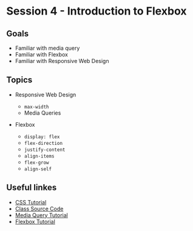 # Session 4 - Introduction to Flexbox

## Goals

* Familiar with media query
* Familiar with Flexbox
* Familiar with Responsive Web Design

## Topics

* Responsive Web Design
  * `max-width`
  * Media Queries

* Flexbox
  * `display: flex`
  * `flex-direction`
  * `justify-content`
  * `align-items`
  * `flex-grow`
  * `align-self`

## Useful linkes
- [CSS Tutorial](https://www.w3schools.com/css/default.asp)
- [Class Source Code](https://github.com/zahrakbri/react-class/blob/Session-4/)
- [Media Query Tutorial](https://www.w3schools.com/css/css3_mediaqueries.asp)
- [Flexbox Tutorial](https://www.w3schools.com/css/css3_flexbox.asp)